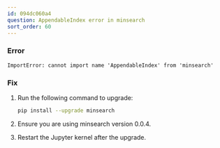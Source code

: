 ```yaml
---
id: 094dc060a4
question: AppendableIndex error in minsearch
sort_order: 60
---
```


### Error

```
ImportError: cannot import name 'AppendableIndex' from 'minsearch'
```

### Fix

1. Run the following command to upgrade:
   
   ```bash
   pip install --upgrade minsearch
   ```

2. Ensure you are using minsearch version 0.0.4.

3. Restart the Jupyter kernel after the upgrade.